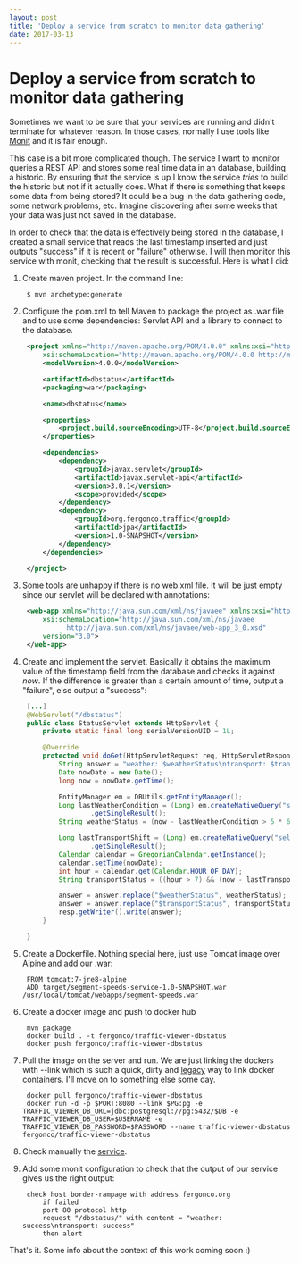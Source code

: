 ```yaml
---
layout: post
title: 'Deploy a service from scratch to monitor data gathering'
date: 2017-03-13
---
```


# Deploy a service from scratch to monitor data gathering

Sometimes we want to be sure that your services are running and didn't terminate for whatever reason. In those cases, normally I use tools like [Monit](https://mmonit.com/monit/) and it is fair enough.

This case is a bit more complicated though. The service I want to monitor queries a REST API and stores some real time data in an database, building a historic. By ensuring that the service is up I know the service *tries* to build the historic but not if it actually does. What if there is something that keeps some data from being stored? It could be a bug in the data gathering code, some network problems, etc. Imagine discovering after some weeks that your data was just not saved in the database.

In order to check that the data is effectively being stored in the database, I created a small service that reads the last timestamp inserted and just outputs "success" if it is recent or "failure" otherwise. I will then monitor this service with monit, checking that the result is successful. Here is what I did:

1. Create maven project. In the command line:


   ~~~
	$ mvn archetype:generate
   ~~~

1. Configure the pom.xml to tell Maven to package the project as .war file and to use some dependencies: Servlet API and a library to connect to the database.


   ~~~xml
	<project xmlns="http://maven.apache.org/POM/4.0.0" xmlns:xsi="http://www.w3.org/2001/XMLSchema-instance"
		xsi:schemaLocation="http://maven.apache.org/POM/4.0.0 http://maven.apache.org/xsd/maven-4.0.0.xsd">
		<modelVersion>4.0.0</modelVersion>

		<artifactId>dbstatus</artifactId>
		<packaging>war</packaging>

		<name>dbstatus</name>

		<properties>
			<project.build.sourceEncoding>UTF-8</project.build.sourceEncoding>
		</properties>

		<dependencies>
			<dependency>
				<groupId>javax.servlet</groupId>
				<artifactId>javax.servlet-api</artifactId>
				<version>3.0.1</version>
				<scope>provided</scope>
			</dependency>
			<dependency>
				<groupId>org.fergonco.traffic</groupId>
				<artifactId>jpa</artifactId>
				<version>1.0-SNAPSHOT</version>
			</dependency>
		</dependencies>

	</project>

   ~~~

4. Some tools are unhappy if there is no web.xml file. It will be just empty since our servlet will be declared with annotations:

   ~~~xml
	<web-app xmlns="http://java.sun.com/xml/ns/javaee" xmlns:xsi="http://www.w3.org/2001/XMLSchema-instance"
		xsi:schemaLocation="http://java.sun.com/xml/ns/javaee 
		      http://java.sun.com/xml/ns/javaee/web-app_3_0.xsd"
		version="3.0">
	</web-app>
   ~~~
		
5. Create and implement the servlet. Basically it obtains the maximum value of the timestamp field from the database and checks it against *now*. If the difference is greater than a certain amount of time, output a "failure", else output a "success":

   ~~~java
	[...]
	@WebServlet("/dbstatus")
	public class StatusServlet extends HttpServlet {
		private static final long serialVersionUID = 1L;

		@Override
		protected void doGet(HttpServletRequest req, HttpServletResponse resp) throws ServletException, IOException {
			String answer = "weather: $weatherStatus\ntransport: $transportStatus";
			Date nowDate = new Date();
			long now = nowDate.getTime();

			EntityManager em = DBUtils.getEntityManager();
			Long lastWeatherCondition = (Long) em.createNativeQuery("select max(\"timestamp\") from app.WeatherConditions;")
					.getSingleResult();
			String weatherStatus = (now - lastWeatherCondition > 5 * 60 * 60 * 1000) ? "fail" : "success";

			Long lastTransportShift = (Long) em.createNativeQuery("select max(\"timestamp\") from app.Shift;")
					.getSingleResult();
			Calendar calendar = GregorianCalendar.getInstance();
			calendar.setTime(nowDate);
			int hour = calendar.get(Calendar.HOUR_OF_DAY);
			String transportStatus = ((hour > 7) && (now - lastTransportShift > 60 * 60 * 1000)) ? "fail" : "success";

			answer = answer.replace("$weatherStatus", weatherStatus);
			answer = answer.replace("$transportStatus", transportStatus);
			resp.getWriter().write(answer);
		}

	}
   ~~~

6. Create a Dockerfile. Nothing special here, just use Tomcat image over Alpine and add our .war:


   ~~~
	FROM tomcat:7-jre8-alpine
	ADD target/segment-speeds-service-1.0-SNAPSHOT.war /usr/local/tomcat/webapps/segment-speeds.war
   ~~~

7. Create a docker image and push to docker hub


   ~~~
	mvn package
	docker build . -t fergonco/traffic-viewer-dbstatus
	docker push fergonco/traffic-viewer-dbstatus
   ~~~

8. Pull the image on the server and run. We are just linking the dockers with --link which is such a quick, dirty and [legacy](https://docs.docker.com/engine/userguide/networking/default_network/dockerlinks/) way to link docker containers. I'll move on to something else some day.


   ~~~
	docker pull fergonco/traffic-viewer-dbstatus
	docker run -d -p $PORT:8080 --link $PG:pg -e TRAFFIC_VIEWER_DB_URL=jdbc:postgresql://pg:5432/$DB -e TRAFFIC_VIEWER_DB_USER=$USERNAME -e TRAFFIC_VIEWER_DB_PASSWORD=$PASSWORD --name traffic-viewer-dbstatus fergonco/traffic-viewer-dbstatus
   ~~~

9. Check manually the [service](http://fergonco.org/dbstatus/).

1. Add some monit configuration to check that the output of our service gives us the right output:


   ~~~
	check host border-rampage with address fergonco.org
	    if failed        
		port 80 protocol http
		request "/dbstatus/" with content = "weather: success\ntransport: success"
	    then alert
   ~~~

That's it. Some info about the context of this work coming soon :)



